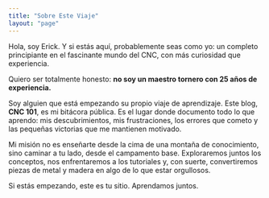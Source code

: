 ```yaml
---
title: "Sobre Este Viaje"
layout: "page"
---
```


Hola, soy Erick. Y si estás aquí, probablemente seas como yo: un completo principiante en el fascinante mundo del CNC, con más curiosidad que experiencia.

Quiero ser totalmente honesto: **no soy un maestro tornero con 25 años de experiencia.**

Soy alguien que está empezando su propio viaje de aprendizaje. Este blog, **CNC 101**, es mi bitácora pública. Es el lugar donde documento todo lo que aprendo: mis descubrimientos, mis frustraciones, los errores que cometo y las pequeñas victorias que me mantienen motivado.

Mi misión no es enseñarte desde la cima de una montaña de conocimiento, sino caminar a tu lado, desde el campamento base. Exploraremos juntos los conceptos, nos enfrentaremos a los tutoriales y, con suerte, convertiremos piezas de metal y madera en algo de lo que estar orgullosos.

Si estás empezando, este es tu sitio. Aprendamos juntos.
